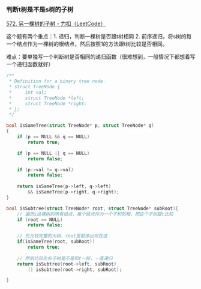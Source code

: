 ### 判断t树是不是s树的子树

[572. 另一棵树的子树 - 力扣（LeetCode）](https://leetcode.cn/problems/subtree-of-another-tree/)

这个题有两个重点：1. 递归，判断一棵树是否跟t树相同 2. 前序递归，将s树的每一个结点作为一棵树的根结点，然后按照1的方法跟t树比较是否相同。

难点：要单独写一个判断树是否相同的递归函数（很难想到，一般情况下都想着写一个递归函数就好）

```c
/**
 * Definition for a binary tree node.
 * struct TreeNode {
 *     int val;
 *     struct TreeNode *left;
 *     struct TreeNode *right;
 * };
 */

bool isSameTree(struct TreeNode* p, struct TreeNode* q)
{
    if (p == NULL && q == NULL)
        return true;

    if (p == NULL || q == NULL)
        return false;

    if (p->val != q->val)
        return false;
    
    return isSameTree(p->left, q->left)
        && isSameTree(p->right, q->right);
}

bool isSubtree(struct TreeNode* root, struct TreeNode* subRoot){
    // 遍历s这棵树的所有结点，每个结点作为一个子树的根，把这个子树跟t比较
    if (root == NULL)
        return false;

    // 先比较完整的大树，root是前序出现在这
    if(isSameTree(root, subRoot))
        return true;
    
    // 然后比较左右子树是不是和t一样，一直递归
    return isSubtree(root->left, subRoot) 
        || isSubtree(root->right, subRoot);

}
```
